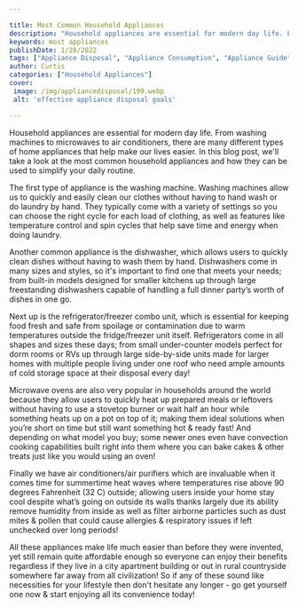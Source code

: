 ```yaml
---

title: Most Common Household Appliances
description: "Household appliances are essential for modern day life. From washing machines to microwaves to air conditioners, there are many di...take a moment to check it out "
keywords: most appliances
publishDate: 1/28/2022
tags: ["Appliance Disposal", "Appliance Consumption", "Appliance Guide"]
author: Curtis
categories: ["Household Appliances"]
cover: 
 image: /img/appliancedisposal/199.webp
 alt: 'effective appliance disposal goals'

---
```


Household appliances are essential for modern day life. From washing machines to microwaves to air conditioners, there are many different types of home appliances that help make our lives easier. In this blog post, we'll take a look at the most common household appliances and how they can be used to simplify your daily routine.

The first type of appliance is the washing machine. Washing machines allow us to quickly and easily clean our clothes without having to hand wash or do laundry by hand. They typically come with a variety of settings so you can choose the right cycle for each load of clothing, as well as features like temperature control and spin cycles that help save time and energy when doing laundry. 

Another common appliance is the dishwasher, which allows users to quickly clean dishes without having to wash them by hand. Dishwashers come in many sizes and styles, so it's important to find one that meets your needs; from built-in models designed for smaller kitchens up through large freestanding dishwashers capable of handling a full dinner party’s worth of dishes in one go. 

Next up is the refrigerator/freezer combo unit, which is essential for keeping food fresh and safe from spoilage or contamination due to warm temperatures outside the fridge/freezer unit itself. Refrigerators come in all shapes and sizes these days; from small under-counter models perfect for dorm rooms or RVs up through large side-by-side units made for larger homes with multiple people living under one roof who need ample amounts of cold storage space at their disposal every day! 

Microwave ovens are also very popular in households around the world because they allow users to quickly heat up prepared meals or leftovers without having to use a stovetop burner or wait half an hour while something heats up on a pot on top of it; making them ideal solutions when you’re short on time but still want something hot & ready fast! And depending on what model you buy; some newer ones even have convection cooking capabilities built right into them where you can bake cakes & other treats just like you would using an oven! 

 Finally we have air conditioners/air purifiers which are invaluable when it comes time for summertime heat waves where temperatures rise above 90 degrees Fahrenheit (32 C) outside; allowing users inside your home stay cool despite what’s going on outside its walls thanks largely due its ability remove humidity from inside as well as filter airborne particles such as dust mites & pollen that could cause allergies & respiratory issues if left unchecked over long periods! 

 All these appliances make life much easier than before they were invented, yet still remain quite affordable enough so everyone can enjoy their benefits regardless if they live in a city apartment building or out in rural countryside somewhere far away from all civilization! So if any of these sound like necessities for your lifestyle then don't hesitate any longer - go get yourself one now & start enjoying all its convenience today!
